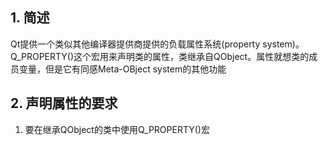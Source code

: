 ## 1. 简述
Qt提供一个类似其他编译器提供商提供的负载属性系统(property system)。  
Q_PROPERTY()这个宏用来声明类的属性，类继承自QObject。属性就想类的成员变量，但是它有同感Meta-OBject system的其他功能
## 2. 声明属性的要求
1. 要在继承QObject的类中使用Q_PROPERTY()宏